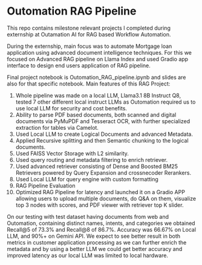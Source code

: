 # Outomation RAG Pipeline

This repo contains milestone relevant projects I completed during externship at Outamation AI for RAG based Workflow Automation.

During the externship, main focus was to automate Mortgage loan application using advanced document intelligence techniques. For this we focused on Advanced RAG pipeline on Llama Index and used Gradio app interface to design end users application of RAG pipeline. 

Final project notebook is Outomation_RAG_pipeline.ipynb and slides are also for that specific notebook. Main features of this RAG Project:
1. Whole pipeline was made on a local LLM, Llama3.1 8B Instruct Q8, tested 7 other different local instruct LLMs as Outomation required us to use local LLM for security and cost benefits.
2. Ability to parse PDF based documents, both scanned and digital documents via PyMuPDF and Tesseract OCR, with further specialized extraction for tables via Camelot.
3. Used Local LLM to create Logical Documents and advanced Metadata.
4. Applied Recursive splitting and then Semantic chunking to the logical documents.
5. Used FAISS Vector Storage with L2 similarity.
6. Used query routing and metadata filtering to enrich retriever.
7. Used advanced retriever consisting of Dense and Boosted BM25 Retrievers powered by Query Expansion and crossnecoder Rerankers.
8. Used Local LLM for query engine with custom formatting
9. RAG Pipeline Evaluation
10. Optimized RAG Pipeline for latency and launched it on a Gradio APP allowing users to upload multiple documents, do Q&A on them, visualize top 3 nodes with scores, and PDF viewer with retriever top K slider.

On our testing with test dataset having documents from web and Outomation, containing distinct names, intents, and categories we obtained Recall@5 of 73.3% and Recall@8 of 86.7%. Accuracy was 66.67% on Local LLM, and 90%+ on Gemini API. We expect to see better result in both metrics in customer application processing as we can further enrich the metadata and by using a better LLM we could get better accuracy and improved latency as our local LLM was limited to local hardware.
